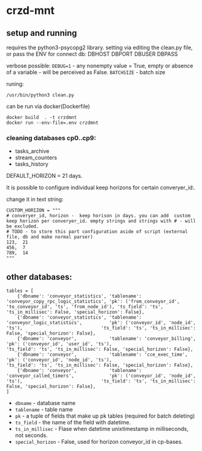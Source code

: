 
# crzd-mnt
## setup and running
requires the python3-psycopg2 library.
setting via editing the clean.py file, or pass the ENV for connect db: DBHOST DBPORT DBUSER DBPASS

verbose possible:
`DEBUG=1`  - any nonempty value = True, empty or  absence of a variable - will be perceived as False.
`BATCHSIZE` - batch size

runing:

    /usr/bin/python3 clean.py

can be run via docker(Dockerfile)

    docker build  . -t crzdmnt
    docker run --env-file=.env crzdmnt

### cleaning databases cp0..cp9:

 - tasks_archive 
 - stream_counters 
 - tasks_history

 DEFAULT_HORIZON = 21 days.

It is possible to configure individual keep horizons for certain converyer_id:.

change it in text string: 

    CUSTOM_HORIZON = """
    # converyer_id, horizon -  keep horison in days. you can add  custom keep horizon per converyer_id. empty strings and strings with # - will be excluded.
    # TODO - to store this part configuration aside of script (external file, db and make normal parser)
    123,  21
    456,  7
    789,  14
    """
## other databases:

    tables = [
        {'dbname': 'conveyor_statistics', 'tablename': 'conveyor_copy_rpc_logic_statistics', 'pk': ('from_conveyor_id', 'to_conveyor_id', 'ts', 'from_node_id'), 'ts_field': 'ts', 'ts_in_millisec': False, 'special_horizon': False},
        {'dbname': 'conveyor_statistics', 'tablename': 'conveyor_logic_statistics',          'pk': ('conveyor_id', 'node_id', 'ts'),                             'ts_field': 'ts', 'ts_in_millisec': False, 'special_horizon': False},
        {'dbname': 'conveyor',            'tablename': 'conveyor_billing',                   'pk': ('conveyor_id', 'user_id', 'ts'),                             'ts_field': 'ts', 'ts_in_millisec': False, 'special_horizon': False},
        {'dbname': 'conveyor',            'tablename': 'cce_exec_time',                      'pk': ('conveyor_id', 'node_id', 'ts'),                             'ts_field': 'ts', 'ts_in_millisec': False, 'special_horizon': False},
        {'dbname': 'conveyor',            'tablename': 'conveyor_called_timers',             'pk': ('conveyor_id', 'node_id', 'ts'),                             'ts_field': 'ts', 'ts_in_millisec': False, 'special_horizon': False},
    ]

 - `dbname` - database name
 - `tablename` - table name
 - `pk` - a tuple of fields that make up pk tables (required for batch deleting)
 - `ts_field` - the name of the field with datetime.
 - `ts_in_millisec` - Flase when datetime unixtimestamp in milliseconds, not seconds.
- `special_horizon` - False, used for horizon conveyor_id in cp-bases.
